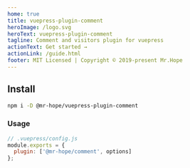 ```yaml
---
home: true
title: vuepress-plugin-comment
heroImage: /logo.svg
heroText: vuepress-plugin-comment
tagline: Comment and visitors plugin for vuepress
actionText: Get started →
actionLink: /guide.html
footer: MIT Licensed | Copyright © 2019-present Mr.Hope
---
```


## Install

```bash
npm i -D @mr-hope/vuepress-plugin-comment
```

### Usage

```js
// .vuepress/config.js
module.exports = {
  plugin: ['@mr-hope/comment', options]
};
```
